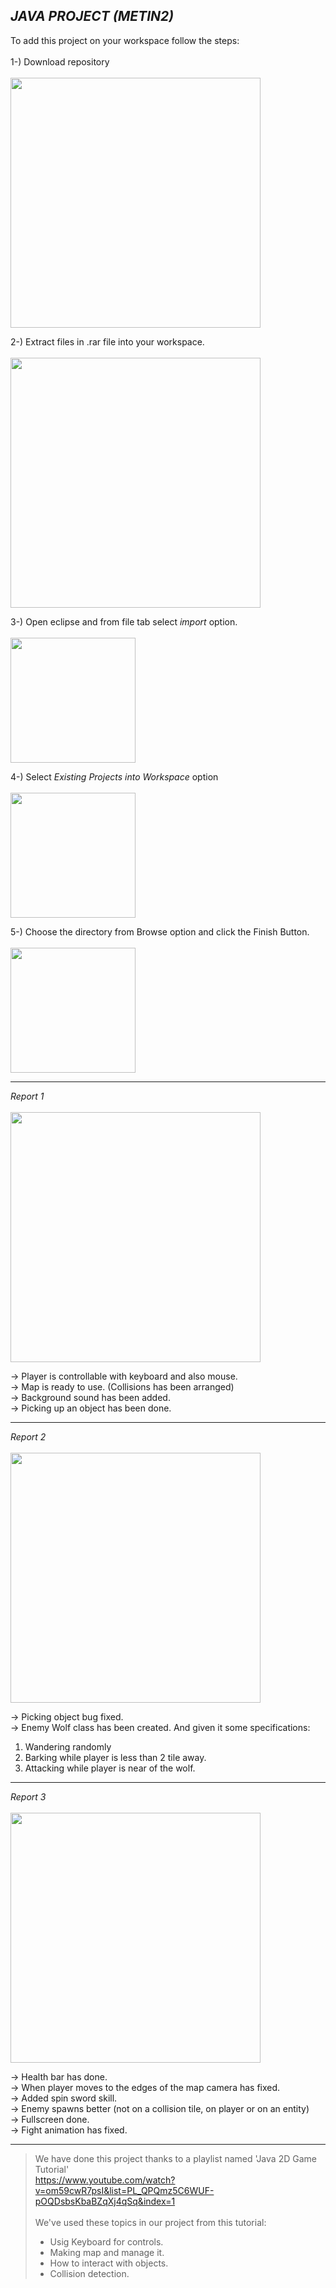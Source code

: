 ## *JAVA PROJECT (METIN2)*

To add this project on your workspace follow the steps: <br><br>
1-) Download repository <br><br>
<img src="https://user-images.githubusercontent.com/74368389/213269293-3da8b49a-acd6-47e1-8d0c-c9a2faf58fb3.png" width="400" />


2-) Extract files in .rar file into your workspace. <br><br>
<img src="https://user-images.githubusercontent.com/93250409/196500288-9fcaf7f0-4321-448b-99e2-c87caa4670e8.png" width="400" />

3-) Open eclipse and from file tab select *import* option. <br><br>
<img src="https://user-images.githubusercontent.com/93250409/196500630-0c409058-3c37-454f-a07a-6e2b1992cf93.png" width="200" />

4-) Select *Existing Projects into Workspace* option <br><br>
<img src="https://user-images.githubusercontent.com/93250409/196500797-6c3167fa-5756-4ef7-a81e-71f517846f15.png" width="200" />


5-) Choose the directory from Browse option and click the Finish Button. <br><br>
<img src="https://user-images.githubusercontent.com/93250409/196501038-b1505671-3195-4992-a9e9-474c16c4b632.png" width="200" />

<hr>

*Report 1* <br> <br>
<img src="https://user-images.githubusercontent.com/93250409/196496576-3fde0132-ea03-4890-8600-299646a2b71e.png" width="400" />

-> Player is controllable with keyboard and also mouse. <br>
-> Map is ready to use. (Collisions has been arranged) <br>
-> Background sound has been added. <br>
-> Picking up an object has been done. <br>

<hr>

*Report 2* <br> <br>
<img src="https://user-images.githubusercontent.com/93250409/198342058-8eb1a745-48d9-4874-9773-b4cc09267231.png" width="400" />

-> Picking object bug fixed. <br>
-> Enemy Wolf class has been created. And given it some specifications:  <br>
1) Wandering randomly
2) Barking while player is less than 2 tile away.
3) Attacking while player is near of the wolf.

<hr>

*Report 3* <br> <br>
<img src="https://user-images.githubusercontent.com/93250409/201967891-e2fd8b2f-bc3e-4d6c-aa9e-dd919d6cd69c.png" width="400" />

-> Health bar has done. <br>
-> When player moves to the edges of the map camera has fixed. <br>
-> Added spin sword skill. <br>
-> Enemy spawns better (not on a collision tile, on player or on an entity) <br>
-> Fullscreen done. <br>
-> Fight animation has fixed. <br>

<hr>

> We have done this project thanks to a playlist named 'Java 2D Game Tutorial' <br> https://www.youtube.com/watch?v=om59cwR7psI&list=PL_QPQmz5C6WUF-pOQDsbsKbaBZqXj4qSq&index=1 <br><br>
We've used these topics in our project from this tutorial:
> - Usig Keyboard for controls. <br>
> - Making map and manage it. <br>
> - How to interact with objects. <br>
> - Collision detection.
